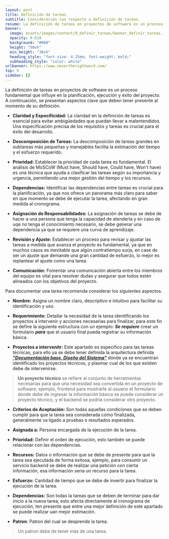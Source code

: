 ```yaml
---
layout: post
title: Definición de tareas
subtitle: Consideración con respecto a definición de tareas.
resume: La definición de tareas en proyectos de software es un proceso fundamental que influye en la planificación, ejecución y éxito del proyecto. A continuación, se presentan aspectos clave que deben tener presente al momento de su definición.
banner:
  image: assets/images/content/9_definir_tareas/banner_definir_tareas.jpg
  opacity: 0.618
  background: "#000"
  height: "50vh"
  min_height: "38vh"
  heading_style: "font-size: 4.25em; font-weight: bold;"
  subheading_style: "color: white"
urlbanner: https://www.nevertherightword.com/
top: 9
sidebar: []
---
```


La definición de tareas en proyectos de software es un proceso fundamental que influye en la planificación, ejecución y éxito del proyecto. A continuación, se presentan aspectos clave que deben tener presente al momento de su definición.

- **Claridad y Especificidad:** La claridad en la definición de tareas es esencial para evitar ambigüedades que puedan llevar a malentendidos. Una especificación precisa de los requisitos y tareas es crucial para el éxito del desarrollo.

- **Descomposición de Tareas:** La descomposición de tareas grandes en subtareas más pequeñas y manejables facilita la estimación del tiempo y el esfuerzo requerido.

- **Prioridad:** Establecer la prioridad de cada tarea es fundamental. El análisis de MoSCoW (Must have, Should have, Could have, Won't have) es una técnica que ayuda a clasificar las tareas según su importancia y urgencia, permitiendo una mejor gestión del tiempo y los recursos.

- **Dependencias:** Identificar las dependencias entre tareas es crucial para la planificación, ya que nos ofrece un panorama más claro para saber en que momento se debe de ejecutar la tarea, afectando en gran medida al cronograma.

- **Asignación de Responsabilidades:** La asignación de tareas se debe de hacer a una persona que tenga la capacidad de atenderla y en caso de uqe no tenga el conocimiento necesario, se debe generar una dependencia ya que se requiere una curva de aprendizaje.

- **Revisión y Ajuste:** Establecer un proceso para revisar y ajustar las tareas a medida que avanza el proyecto es fundamental, ya que en muchos casos es inevitable que algún contratiempo surja, en case de ser un ajuste que demande una gran cantidad de esfuerzo, lo mejor es replantear el ajuste como una tarea.

- **Comunicación:** Fomentar una comunicación abierta entre los miembros del equipo es vital para resolver dudas y asegurar que todos estén alineados con los objetivos del proyecto.


Para documentar una tarea recomienda considerar los siguientes aspectos.

- **Nombre:** Asigna un nombre claro, descriptivo e intuitivo para facilitar su identificación y uso.

- **Requerimiento:** Detallar la necesidad de la tarea identificando los proyectos a intervenir y acciones necesarias para finalizar, para este fin se define la siguiente estructura con un ejemplo: ***Se requiere*** crear un formulario ***para*** que el usuario final pueda registrar su información básica.

- **Proyectos a intervenitr:** Este apartado es especifico para las tareas técnicas, para ello ya se debe tener definida la arquitectura definida [***"Documentación base, Diseño del Sistema"***]({{site.baseurl}}/definir-entregables-tecnicos) dónde ya se encuentran identificado los proyectos técnicos, y plasmar cual de los que existen debe de intervenirse.

> **Un proyecto técnico** se refiere al conjunto de herramientas necesarias para que una necesidad sea convertida en un proyecto de software, ejemplo, frontend para mostrarle al usuario el formulario donde debe de ingresar la información básica se puede considerar un proyecto técnico, y el backend se podría considerar otro proyecto.

- **Criterios de Aceptación:** Son todas aquellas condiciones que se deben cumplir para que la tarea sea considerada cómo finalizada, generalmente va ligado a pruebas o resultados esperados.

- **Asignada a:** Persona encargada de la ejecución de la tarea.

- **Prioridad:** Definir el orden de ejecución, esto también se puede relacionar con las dependencias.

- **Recursos:** Datos o información que se debe de presente para que la tarea sea ejecutada de forma exitosa, ejemplo, para consumir un servicio backend se debe de realizar una petición con cierta información, esa información seria un recurso para la tarea.

- **Esfuerzo:** Cantidad de tiempo que se debe de invertir para finalizar la ejecución de la tarea.

- **Dependencias:** Son todas la tareas que se deben de terminar para dar inicio a la nueva tarea, esto afecta directamente al cronograma de ejecución, ten presente que entre una mejor definición de este apartado se puede realizar uan mejor estimación.

- **Patron**: Patron del cual se desprende la tarea.

> Un patron debe de tener más de una tarea.
